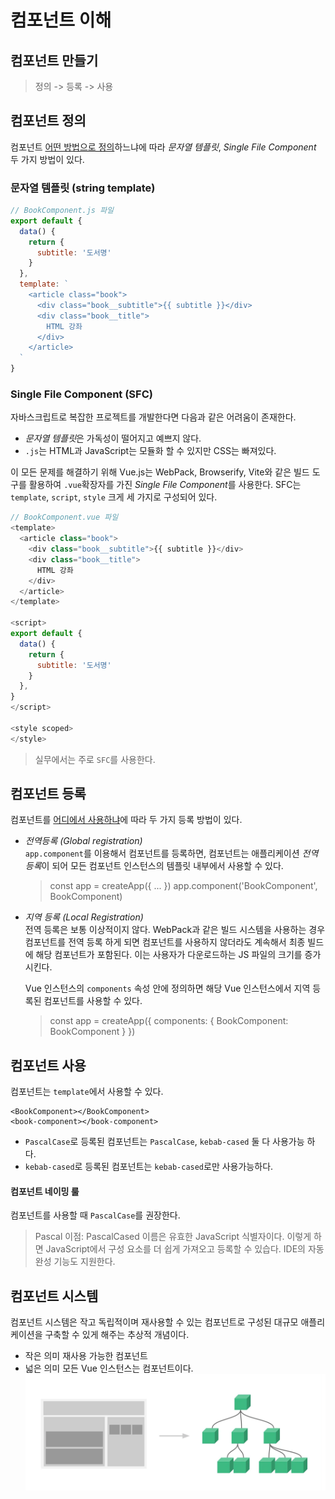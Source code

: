 # 컴포넌트 이해

## 컴포넌트 만들기
>정의 -> 등록 -> 사용


## 컴포넌트 정의
컴포넌트 <U>어떤 방법으로 정의</U>하느냐에 따라 *문자열 템플릿*, *Single File Component* 두 가지 방법이 있다.
   
### 문자열 템플릿 (string template)
```js
// BookComponent.js 파일
export default {
  data() {
    return {
      subtitle: '도서명'
    }
  },
  template: `
    <article class="book">
      <div class="book__subtitle">{{ subtitle }}</div>
      <div class="book__title">
        HTML 강좌
      </div>
    </article>
  `
}
```
   
### Single File Component (SFC)
자바스크립트로 복잡한 프로젝트를 개발한다면 다음과 같은 어려움이 존재한다.
* *문자열 템플릿*은 가독성이 떨어지고 예쁘지 않다.
* `.js`는 HTML과 JavaScript는 모듈화 할 수 있지만 CSS는 빠져있다.
   
이 모든 문제를 해결하기 위해 Vue.js는 WebPack, Browserify, Vite와 같은 빌드 도구를 활용하여 `.vue`확장자를 가진 *Single File Component*를 사용한다.
SFC는 `template`, `script`, `style` 크게 세 가지로 구성되어 있다.

```js
// BookComponent.vue 파일
<template>
  <article class="book">
    <div class="book__subtitle">{{ subtitle }}</div>
    <div class="book__title">
      HTML 강좌
    </div>
  </article>  
</template>

<script>
export default {
  data() {
    return {
      subtitle: '도서명'
    }
  },
}
</script>

<style scoped>
</style>
```
> 실무에서는 주로 `SFC`를 사용한다.
## 컴포넌트 등록
컴포넌트를 <U>어디에서 사용하냐</U>에 따라 두 가지 등록 방법이 있다.
* *전역등록 (Global registration)*   
`app.component`를 이용해서 컴포넌트를 등록하면, 컴포넌트는 애플리케이션 *전역 등록*이 되어 모든 컴포넌트 인스턴스의 템플릿 내부에서 사용할 수 있다.   
  >const app = createApp({ ... })
app.component('BookComponent', BookComponent)
* *지역 등록 (Local Registration)*   
전역 등록은 보통 이상적이지 않다. WebPack과 같은 빌드 시스템을 사용하는 경우 컴포넌트를 전역 등록 하게 되면 컴포넌트를 사용하지 않더라도 계속해서 최종 빌드에 해당 컴포넌트가 포함된다. 이는 사용자가 다운로드하는 JS 파일의 크기를 증가시킨다.
  
  Vue 인스턴스의 `components` 속성 안에 정의하면 해당 Vue 인스턴스에서 지역 등록된 컴포넌트를 사용할 수 있다.
  >const app = createApp({
	components: {
		BookComponent: BookComponent
	}
})
## 컴포넌트 사용
컴포넌트는 `template`에서 사용할 수 있다.
```
<BookComponent></BookComponent>
<book-component></book-component> 
```
* `PascalCase`로 등록된 컴포넌트는 `PascalCase`, `kebab-cased` 둘 다 사용가능 하다.
* `kebab-cased`로 등록된 컴포넌트는 `kebab-cased`로만 사용가능하다.

#### 컴포넌트 네이밍 룰
컴포넌트를 사용할 때 `PascalCase`를 권장한다.   
>Pascal 이점: PascalCased 이름은 유효한 JavaScript 식별자이다. 이렇게 하면 JavaScript에서 구성 요소를 더 쉽게 가져오고 등록할 수 있습다. IDE의 자동 완성 기능도 지원한다.
  
## 컴포넌트 시스템
컴포넌트 시스템은 작고 독립적이며 재사용할 수 있는 컴포넌트로 구성된 대규모 애플리케이션을 구축할 수 있게 해주는 추상적 개념이다.
* 작은 의미 재사용 가능한 컴포넌트
* 넓은 의미 모든  Vue 인스턴스는 컴포넌트이다.
![components configure](./image/components.webp)
